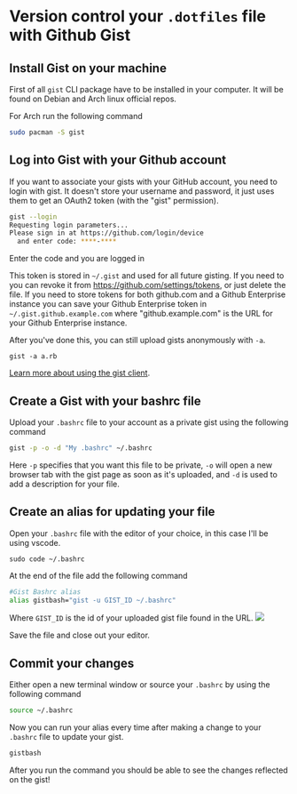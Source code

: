 # Version control your `.dotfiles` file with Github Gist

## Install Gist on your machine

First of all `gist` CLI package have to be installed in your computer. It will be found on Debian and Arch linux official repos.

For Arch run the following command
~~~bash
sudo pacman -S gist 
~~~

## Log into Gist with your Github account

If you want to associate your gists with your GitHub account, you need to login
with gist. It doesn't store your username and password, it just uses them to get
an OAuth2 token (with the "gist" permission).

```bash
gist --login
Requesting login parameters...
Please sign in at https://github.com/login/device
  and enter code: ****-****
```
Enter the code and you are logged in

This token is stored in `~/.gist` and used for all future gisting. If you need to
you can revoke it from https://github.com/settings/tokens, or just delete the
file.  If you need to store tokens for both github.com and a Github Enterprise instance
you can save your Github Enterprise token in `~/.gist.github.example.com` where
"github.example.com" is the URL for your Github Enterprise instance.


‌After you've done this, you can still upload gists anonymously with `-a`.

    gist -a a.rb

[Learn more about using the gist client](https://github.com/defunkt/gist#readme).

## Create a Gist with your bashrc file

Upload your `.bashrc` file to your account as a private gist using the following command

```bash
gist -p -o -d "My .bashrc" ~/.bashrc
```

Here `-p` specifies that you want this file to be private, `-o` will open a new browser tab with the gist page as soon as it's uploaded, and `-d` is used to add a description for your file.

## Create an alias for updating your file

Open your `.bashrc` file with the editor of your choice, in this case I'll be using vscode.

```bashrc
sudo code ~/.bashrc
```

At the end of the file add the following command
```bash
#Gist Bashrc alias
alias gistbash="gist -u GIST_ID ~/.bashrc"
```

Where `GIST_ID` is the id of your uploaded gist file found in the URL.
![](https://i.gyazo.com/50511a8d248d0e55178dfe924b00a44d.png)

Save the file and close out your editor.

## Commit your changes

Either open a new terminal window or source your `.bashrc` by using the following command
```bash
source ~/.bashrc
```

Now you can run your alias every time after making a change to your `.bashrc` file to update your gist.
```bash
gistbash
```

After you run the command you should be able to see the changes reflected on the gist!

